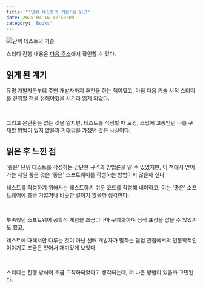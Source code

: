 ```yaml
---
title: "'단위 테스트의 기술'을 읽고"
date: 2025-04-16 17:50:00
category: 'Books'
---
```


![단위 테스트의 기술](https://github.com/user-attachments/assets/e0cd249a-ba44-4a99-9813-ab444c861f97)

스터디 진행 내용은 [다음 주소](https://github.com/muhandojeon/The-Art-Of-Unit-Testing)에서 확인할 수 있다.

## 읽게 된 계기

유명 개발자분부터 주변 개발자까지 추천을 하는 책이였고, 마침 다음 기술 서적 스터디를 진행할 책을 정해야했을 시기라 읽게 되었다.

<br />

그리고 은탄환은 없는 것을 알지만, 테스트를 작성할 때 모킹, 스텁에 고통받던 나를 구제할 방법이 있지 않을까 기대감을 가졌던 것은 사실이다.

## 읽은 후 느낀 점

'좋은' 단위 테스트를 작성하는 간단한 규격과 방법론을 알 수 있었지만, 이 책에서 얻어가는 제일 좋은 것은 '좋은' 소프트웨어를 작성하는 방법이지 않을까 싶다.

테스트를 작성하기 위해서는 테스트하기 쉬운 코드를 작성해 내야하고, 이는 '좋은' 소프트웨어에 조금 가깝거나 비슷한 길이지 않을까 생각한다.

<br />

부족했던 소프트웨어 공학적 개념을 조금이나마 구체화하며 심적 표상을 잡을 수 있었기도 했고, 

테스트에 대해서만 다루는 것이 아닌 선배 개발자가 말하는 협업 관점에서의 인문학적인 이야기도 조금은 있어서 재미있게 보았다.

<br />

스터디는 진행 방식이 조금 고착화되었다고 생각되는데, 더 나은 방법이 있을까 고민된다.
